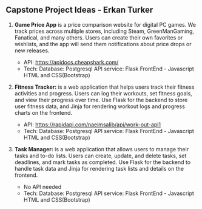 ## Capstone Project Ideas - Erkan Turker

1. **Game Price App** is a price comparison website for digital PC games. We track prices across multiple stores, including Steam, GreenManGaming, Fanatical, and many others. Users can create their own favorites or wishlists, and the app will send them notifications about price drops or new releases.

    - API: https://apidocs.cheapshark.com/
    - Tech: Database: Postgresql API service: Flask FrontEnd - Javascript HTML and CSS(Bootstrap)

2. **Fitness Tracker:** is  a web application that helps users track their fitness activities and progress. Users can log their workouts, set fitness goals, and view their progress over time. Use Flask for the backend to store user fitness data, and Jinja for rendering workout logs and progress charts on the frontend.

    - API: https://rapidapi.com/naeimsalib/api/work-out-api1
    - Tech: Database: Postgresql API service: Flask FrontEnd - Javascript HTML and CSS(Bootstrap)

3. **Task Manager:** is a web application that allows users to manage their tasks and to-do lists. Users can create, update, and delete tasks, set deadlines, and mark tasks as completed. Use Flask for the backend to handle task data and Jinja for rendering task lists and details on the frontend.
  
    - No  API  needed
    - Tech: Database: Postgresql API service: Flask FrontEnd - Javascript HTML and CSS(Bootstrap)
  
